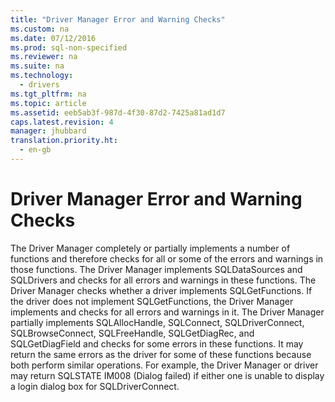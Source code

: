 ```yaml
---
title: "Driver Manager Error and Warning Checks"
ms.custom: na
ms.date: 07/12/2016
ms.prod: sql-non-specified
ms.reviewer: na
ms.suite: na
ms.technology: 
  - drivers
ms.tgt_pltfrm: na
ms.topic: article
ms.assetid: eeb5ab3f-987d-4f30-87d2-7425a81ad1d7
caps.latest.revision: 4
manager: jhubbard
translation.priority.ht: 
  - en-gb
---
```

# Driver Manager Error and Warning Checks
<?xml version="1.0" encoding="utf-8"?>
<developerConceptualDocument xmlns="http://ddue.schemas.microsoft.com/authoring/2003/5" xmlns:xlink="http://www.w3.org/1999/xlink" xmlns:xsi="http://www.w3.org/2001/XMLSchema-instance" xsi:schemaLocation="http://ddue.schemas.microsoft.com/authoring/2003/5 http://dduestorage.blob.core.windows.net/ddueschema/developer.xsd">
  <introduction>
    <para>The Driver Manager completely or partially implements a number of functions and therefore checks for all or some of the errors and warnings in those functions.  </para>
    <list class="bullet">
      <listItem>
        <para>The Driver Manager implements <legacyBold>SQLDataSources</legacyBold> and <legacyBold>SQLDrivers</legacyBold> and checks for all errors and warnings in these functions.</para>
      </listItem>
      <listItem>
        <para>The Driver Manager checks whether a driver implements <legacyBold>SQLGetFunctions</legacyBold>. If the driver does not implement <legacyBold>SQLGetFunctions</legacyBold>, the Driver Manager implements and checks for all errors and warnings in it.</para>
      </listItem>
      <listItem>
        <para>The Driver Manager partially implements <legacyBold>SQLAllocHandle</legacyBold>, <legacyBold>SQLConnect</legacyBold>, <legacyBold>SQLDriverConnect</legacyBold>, <legacyBold>SQLBrowseConnect</legacyBold>, <legacyBold>SQLFreeHandle</legacyBold>, <legacyBold>SQLGetDiagRec</legacyBold>, and <legacyBold>SQLGetDiagField</legacyBold> and checks for some errors in these functions. It may return the same errors as the driver for some of these functions because both perform similar operations. For example, the Driver Manager or driver may return SQLSTATE IM008 (Dialog failed) if either one is unable to display a login dialog box for <legacyBold>SQLDriverConnect</legacyBold>.</para>
      </listItem>
    </list>
  </introduction>
  <relatedTopics />
</developerConceptualDocument>